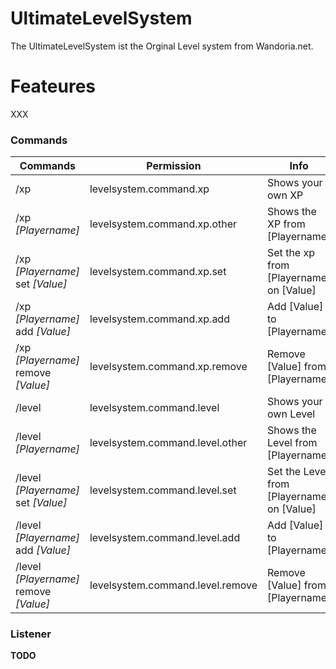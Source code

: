 # UltimateLevelSystem
The UltimateLevelSystem ist the Orginal Level system from Wandoria.net. 

# Feateures 

XXX

### Commands
| Commands | Permission | Info |
|--|--|--|
| /xp | levelsystem.command.xp | Shows your own XP |
| /xp *[Playername]* | levelsystem.command.xp.other | Shows the XP from [Playername] |
| /xp *[Playername]* set *[Value]* | levelsystem.command.xp.set | Set the xp from [Playername] on [Value] |
| /xp *[Playername]* add *[Value]* | levelsystem.command.xp.add | Add [Value] to [Playername] |
| /xp *[Playername]* remove *[Value]* | levelsystem.command.xp.remove | Remove [Value] from [Playername] |
| /level | levelsystem.command.level | Shows your own Level |
| /level *[Playername]* | levelsystem.command.level.other | Shows the Level from [Playername] |
| /level *[Playername]* set *[Value]* | levelsystem.command.level.set | Set the Level from [Playername] on [Value] |
| /level *[Playername]* add *[Value]* | levelsystem.command.level.add | Add [Value] to [Playername] |
| /level *[Playername]* remove *[Value]* | levelsystem.command.level.remove | Remove [Value] from [Playername] |



### Listener

**TODO**
